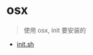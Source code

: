# osx

> 使用 osx, init 要安装的

- [init.sh](https://github.com/justintien/justin-tool/blob/master/osx/init.sh)